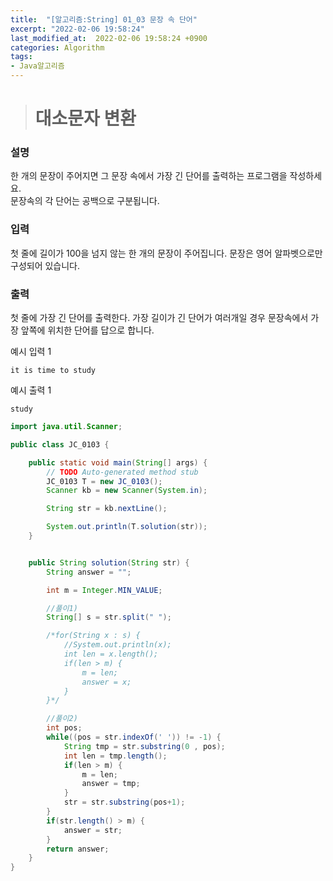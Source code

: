 ```yaml
---
title:  "[알고리즘:String] 01_03 문장 속 단어"
excerpt: "2022-02-06 19:58:24"
last_modified_at:  2022-02-06 19:58:24 +0900
categories: Algorithm
tags:
- Java알고리즘
---
```


># 대소문자 변환  

### 설명  

한 개의 문장이 주어지면 그 문장 속에서 가장 긴 단어를 출력하는 프로그램을 작성하세요.  
문장속의 각 단어는 공백으로 구분됩니다.  


### 입력  

첫 줄에 길이가 100을 넘지 않는 한 개의 문장이 주어집니다. 문장은 영어 알파벳으로만 구성되어 있습니다.  

### 출력  
첫 줄에 가장 긴 단어를 출력한다. 가장 길이가 긴 단어가 여러개일 경우 문장속에서 가장 앞쪽에 위치한 단어를 답으로 합니다.  

예시 입력 1   
```
it is time to study
```
예시 출력 1  
```
study
```


```java
import java.util.Scanner;

public class JC_0103 {

	public static void main(String[] args) {
		// TODO Auto-generated method stub
		JC_0103 T = new JC_0103();
		Scanner kb = new Scanner(System.in);

		String str = kb.nextLine();

		System.out.println(T.solution(str));
	}


	public String solution(String str) {
		String answer = "";

		int m = Integer.MIN_VALUE;

		//풀이1)
		String[] s = str.split(" ");

		/*for(String x : s) {
			//System.out.println(x);
			int len = x.length();
			if(len > m) {
				m = len;
				answer = x;
			}
		}*/

		//풀이2)
		int pos;
		while((pos = str.indexOf(' ')) != -1) {
			String tmp = str.substring(0 , pos);
			int len = tmp.length();
			if(len > m) {
				m = len;
				answer = tmp;
			}
			str = str.substring(pos+1);
		}
		if(str.length() > m) {
			answer = str;
		}
		return answer;
	}
}

```
